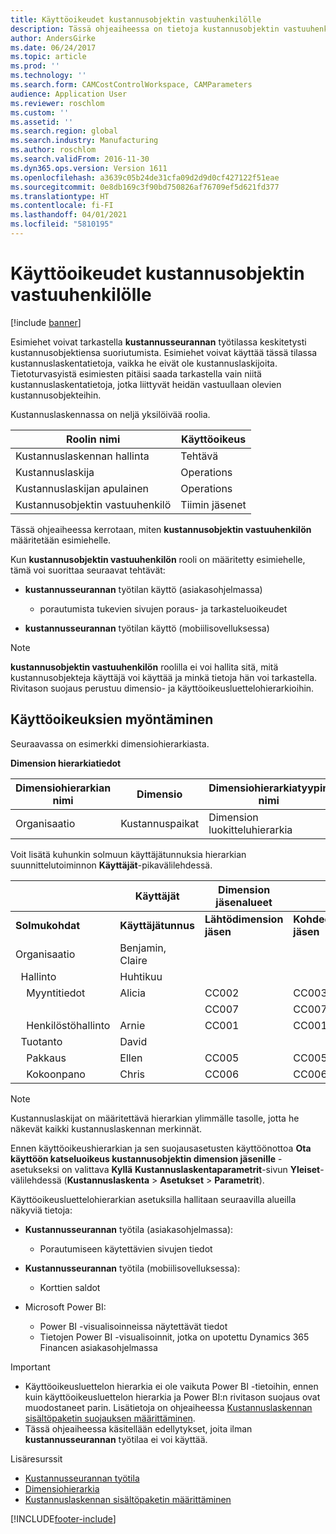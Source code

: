 ```yaml
---
title: Käyttöoikeudet kustannusobjektin vastuuhenkilölle
description: Tässä ohjeaiheessa on tietoja kustannusobjektin vastuuhenkilöiden käyttöoikeuksista.
author: AndersGirke
ms.date: 06/24/2017
ms.topic: article
ms.prod: ''
ms.technology: ''
ms.search.form: CAMCostControlWorkspace, CAMParameters
audience: Application User
ms.reviewer: roschlom
ms.custom: ''
ms.assetid: ''
ms.search.region: global
ms.search.industry: Manufacturing
ms.author: roschlom
ms.search.validFrom: 2016-11-30
ms.dyn365.ops.version: Version 1611
ms.openlocfilehash: a3639c05b24de31cfa09d2d9d0cf427122f51eae
ms.sourcegitcommit: 0e8db169c3f90bd750826af76709ef5d621fd377
ms.translationtype: HT
ms.contentlocale: fi-FI
ms.lasthandoff: 04/01/2021
ms.locfileid: "5810195"
---
```

# <a name="access-rights-for-cost-object-controllers"></a>Käyttöoikeudet kustannusobjektin vastuuhenkilölle

[!include [banner](../includes/banner.md)]

Esimiehet voivat tarkastella **kustannusseurannan** työtilassa keskitetysti kustannusobjektiensa suoriutumista. Esimiehet voivat käyttää tässä tilassa kustannuslaskentatietoja, vaikka he eivät ole kustannuslaskijoita. Tietoturvasyistä esimiesten pitäisi saada tarkastella vain niitä kustannuslaskentatietoja, jotka liittyvät heidän vastuullaan olevien kustannusobjekteihin.

Kustannuslaskennassa on neljä yksilöivää roolia.

| Roolin nimi               | Käyttöoikeus      |
|-------------------------|--------------|
| Kustannuslaskennan hallinta | Tehtävä     |
| Kustannuslaskija         | Operations   |
| Kustannuslaskijan apulainen   | Operations   |
| Kustannusobjektin vastuuhenkilö  | Tiimin jäsenet |

Tässä ohjeaiheessa kerrotaan, miten **kustannusobjektin vastuuhenkilön** määritetään esimiehelle.

Kun **kustannusobjektin vastuuhenkilön** rooli on määritetty esimiehelle, tämä voi suorittaa seuraavat tehtävät:

- **kustannusseurannan** työtilan käyttö (asiakasohjelmassa)

    - porautumista tukevien sivujen poraus- ja tarkasteluoikeudet

- **kustannusseurannan** työtilan käyttö (mobiilisovelluksessa)

> [!NOTE]
> **kustannusobjektin vastuuhenkilön** roolilla ei voi hallita sitä, mitä kustannusobjekteja käyttäjä voi käyttää ja minkä tietoja hän voi tarkastella. Rivitason suojaus perustuu dimensio- ja käyttöoikeusluettelohierarkioihin.

## <a name="grant-access-rights"></a>Käyttöoikeuksien myöntäminen
Seuraavassa on esimerkki dimensiohierarkiasta.

**Dimension hierarkiatiedot**

| Dimensiohierarkian nimi | Dimensio    | Dimensiohierarkiatyypin nimi      | Käyttöoikeusluettelohierarkia |
|--------------------------|--------------|------------------------------------|-----------------------|
| Organisaatio             | Kustannuspaikat | Dimension luokitteluhierarkia | **Kyllä**               |

Voit lisätä kuhunkin solmuun käyttäjätunnuksia hierarkian suunnittelutoiminnon **Käyttäjät**-pikavälilehdessä.

|                                   | Käyttäjät            | Dimension jäsenalueet   |                         |
|-----------------------------------|------------------|---------------------------|-------------------------|
| **Solmukohdat**                         | **Käyttäjätunnus**      | **Lähtödimension jäsen** | **Kohdedimension jäsen** |
| Organisaatio                      | Benjamin, Claire |                           |                         |
| &nbsp;&nbsp;Hallinto                 | Huhtikuu            |                           |                         |
| &nbsp;&nbsp;&nbsp;&nbsp;Myyntitiedot   | Alicia           | CC002                     | CC003                   |
|                                   |                  | CC007                     | CC007                   |
| &nbsp;&nbsp;&nbsp;&nbsp;Henkilöstöhallinto        | Arnie            | CC001                     | CC001                   |
| &nbsp;&nbsp;Tuotanto            | David            |                           |                         |
| &nbsp;&nbsp;&nbsp;&nbsp;Pakkaus | Ellen            | CC005                     | CC005                   |
| &nbsp;&nbsp;&nbsp;&nbsp;Kokoonpano  | Chris            | CC006                     | CC006                   |

> [!NOTE]
> Kustannuslaskijat on määritettävä hierarkian ylimmälle tasolle, jotta he näkevät kaikki kustannuslaskennan merkinnät.

Ennen käyttöoikeushierarkian ja sen suojausasetusten käyttöönottoa **Ota käyttöön katseluoikeus kustannusobjektin dimension jäsenille** -asetukseksi on valittava **Kyllä** **Kustannuslaskentaparametrit**-sivun **Yleiset**-välilehdessä (**Kustannuslaskenta** > **Asetukset** > **Parametrit**).

Käyttöoikeusluettelohierarkian asetuksilla hallitaan seuraavilla alueilla näkyviä tietoja:

- **Kustannusseurannan** työtila (asiakasohjelmassa):

    - Porautumiseen käytettävien sivujen tiedot

- **Kustannusseurannan** työtila (mobiilisovelluksessa):

    - Korttien saldot

- Microsoft Power BI:

    - Power BI -visualisoinneissa näytettävät tiedot
    - Tietojen Power BI -visualisoinnit, jotka on upotettu Dynamics 365 Financen asiakasohjelmassa

> [!IMPORTANT]
> - Käyttöoikeusluettelon hierarkia ei ole vaikuta Power BI -tietoihin, ennen kuin käyttöoikeusluettelon hierarkia ja Power BI:n rivitason suojaus ovat muodostaneet parin. Lisätietoja on ohjeaiheessa [Kustannuslaskennan sisältöpaketin suojauksen määrittäminen](../../dev-itpro/analytics/setup-security-cost-accounting-content-pack.md).
> - Tässä ohjeaiheessa käsitellään edellytykset, joita ilman **kustannusseurannan** työtilaa ei voi käyttää.

Lisäresurssit

- [Kustannusseurannan työtila](cost-control-workspace.md)
- [Dimensiohierarkia](dimension-hierarchy.md)
- [Kustannuslaskennan sisältöpaketin määrittäminen](../../dev-itpro/analytics/setup-security-cost-accounting-content-pack.md)


[!INCLUDE[footer-include](../../includes/footer-banner.md)]